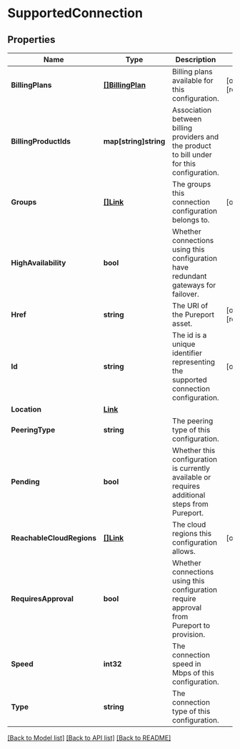 # SupportedConnection

## Properties

Name | Type | Description | Notes
------------ | ------------- | ------------- | -------------
**BillingPlans** | [**[]BillingPlan**](BillingPlan.md) | Billing plans available for this configuration. | [optional] [readonly] 
**BillingProductIds** | **map[string]string** | Association between billing providers and the product to bill under for this configuration. | 
**Groups** | [**[]Link**](Link.md) | The groups this connection configuration belongs to. | [optional] 
**HighAvailability** | **bool** | Whether connections using this configuration have redundant gateways for failover. | 
**Href** | **string** | The URI of the Pureport asset. | [optional] [readonly] 
**Id** | **string** | The id is a unique identifier representing the supported connection configuration. | [optional] 
**Location** | [**Link**](Link.md) |  | 
**PeeringType** | **string** | The peering type of this configuration. | 
**Pending** | **bool** | Whether this configuration is currently available or requires additional steps from Pureport. | 
**ReachableCloudRegions** | [**[]Link**](Link.md) | The cloud regions this configuration allows. | [optional] 
**RequiresApproval** | **bool** | Whether connections using this configuration require approval from Pureport to provision. | 
**Speed** | **int32** | The connection speed in Mbps of this configuration. | 
**Type** | **string** | The connection type of this configuration. | 

[[Back to Model list]](../README.md#documentation-for-models) [[Back to API list]](../README.md#documentation-for-api-endpoints) [[Back to README]](../README.md)


